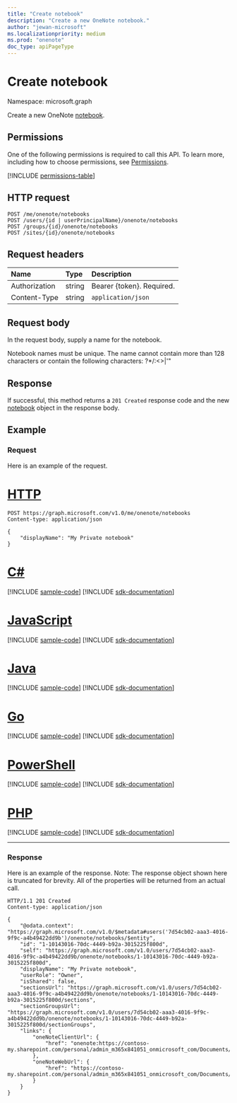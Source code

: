 ```yaml
---
title: "Create notebook"
description: "Create a new OneNote notebook."
author: "jewan-microsoft"
ms.localizationpriority: medium
ms.prod: "onenote"
doc_type: apiPageType
---
```


# Create notebook

Namespace: microsoft.graph

Create a new OneNote [notebook](../resources/notebook.md).
## Permissions
One of the following permissions is required to call this API. To learn more, including how to choose permissions, see [Permissions](/graph/permissions-reference).

<!-- { "blockType": "permissions", "name": "onenote_post_notebooks" } -->
[!INCLUDE [permissions-table](../includes/permissions/onenote-post-notebooks-permissions.md)]

## HTTP request
<!-- { "blockType": "ignored" } -->
```http
POST /me/onenote/notebooks
POST /users/{id | userPrincipalName}/onenote/notebooks
POST /groups/{id}/onenote/notebooks
POST /sites/{id}/onenote/notebooks
```
## Request headers
| Name       | Type | Description|
|:---------------|:--------|:----------|
| Authorization  | string  | Bearer {token}. Required. |
| Content-Type | string | `application/json` |

## Request body
In the request body, supply a name for the notebook. 

Notebook names must be unique. The name cannot contain more than 128 characters or contain the following characters:  ?*\/:<>|'"

## Response

If successful, this method returns a `201 Created` response code and the new [notebook](../resources/notebook.md) object in the response body.

## Example
### Request
Here is an example of the request.

# [HTTP](#tab/http)
<!-- {
  "blockType": "request",
  "name": "create_notebook_from_onenote"
}-->
```http
POST https://graph.microsoft.com/v1.0/me/onenote/notebooks
Content-type: application/json

{
    "displayName": "My Private notebook"
}
```

# [C#](#tab/csharp)
[!INCLUDE [sample-code](../includes/snippets/csharp/create-notebook-from-onenote-csharp-snippets.md)]
[!INCLUDE [sdk-documentation](../includes/snippets/snippets-sdk-documentation-link.md)]

# [JavaScript](#tab/javascript)
[!INCLUDE [sample-code](../includes/snippets/javascript/create-notebook-from-onenote-javascript-snippets.md)]
[!INCLUDE [sdk-documentation](../includes/snippets/snippets-sdk-documentation-link.md)]

# [Java](#tab/java)
[!INCLUDE [sample-code](../includes/snippets/java/create-notebook-from-onenote-java-snippets.md)]
[!INCLUDE [sdk-documentation](../includes/snippets/snippets-sdk-documentation-link.md)]

# [Go](#tab/go)
[!INCLUDE [sample-code](../includes/snippets/go/create-notebook-from-onenote-go-snippets.md)]
[!INCLUDE [sdk-documentation](../includes/snippets/snippets-sdk-documentation-link.md)]

# [PowerShell](#tab/powershell)
[!INCLUDE [sample-code](../includes/snippets/powershell/create-notebook-from-onenote-powershell-snippets.md)]
[!INCLUDE [sdk-documentation](../includes/snippets/snippets-sdk-documentation-link.md)]

# [PHP](#tab/php)
[!INCLUDE [sample-code](../includes/snippets/php/create-notebook-from-onenote-php-snippets.md)]
[!INCLUDE [sdk-documentation](../includes/snippets/snippets-sdk-documentation-link.md)]

---


### Response
Here is an example of the response. Note: The response object shown here is truncated for brevity. All of the properties will be returned from an actual call.
<!-- {
  "blockType": "response",
  "truncated": true,
  "@odata.type": "microsoft.graph.notebook"
} -->
```http
HTTP/1.1 201 Created
Content-type: application/json

{
    "@odata.context": "https://graph.microsoft.com/v1.0/$metadata#users('7d54cb02-aaa3-4016-9f9c-a4b49422dd9b')/onenote/notebooks/$entity",
    "id": "1-10143016-70dc-4449-b92a-3015225f800d",
    "self": "https://graph.microsoft.com/v1.0/users/7d54cb02-aaa3-4016-9f9c-a4b49422dd9b/onenote/notebooks/1-10143016-70dc-4449-b92a-3015225f800d",
    "displayName": "My Private notebook",
    "userRole": "Owner",
    "isShared": false,
    "sectionsUrl": "https://graph.microsoft.com/v1.0/users/7d54cb02-aaa3-4016-9f9c-a4b49422dd9b/onenote/notebooks/1-10143016-70dc-4449-b92a-3015225f800d/sections",
    "sectionGroupsUrl": "https://graph.microsoft.com/v1.0/users/7d54cb02-aaa3-4016-9f9c-a4b49422dd9b/onenote/notebooks/1-10143016-70dc-4449-b92a-3015225f800d/sectionGroups",
    "links": {
        "oneNoteClientUrl": {
            "href": "onenote:https://contoso-my.sharepoint.com/personal/admin_m365x841051_onmicrosoft_com/Documents/Notebooks/My%20Private%20notebook"
        },
        "oneNoteWebUrl": {
            "href": "https://contoso-my.sharepoint.com/personal/admin_m365x841051_onmicrosoft_com/Documents/Notebooks/My%20Private%20notebook"
        }
    }
}
```

<!-- uuid: 8fcb5dbc-d5aa-4681-8e31-b001d5168d79
2015-10-25 14:57:30 UTC -->
<!-- {
  "type": "#page.annotation",
  "description": "Create Notebook",
  "keywords": "",
  "section": "documentation",
  "tocPath": "",
  "suppressions": [
  ]
}-->

